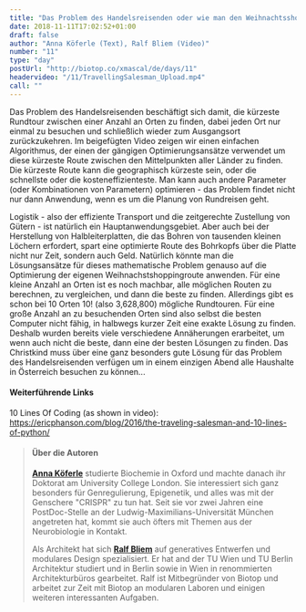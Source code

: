 ```yaml
---
title: "Das Problem des Handelsreisenden oder wie man den Weihnachtsshoppingtrip optimiert"
date: 2018-11-11T17:02:52+01:00
draft: false
author: "Anna Köferle (Text), Ralf Bliem (Video)"
number: "11"
type: "day"
postUrl: "http://biotop.co/xmascal/de/days/11"
headervideo: "/11/TravellingSalesman_Upload.mp4"
call: ""
---
```

Das Problem des Handelsreisenden beschäftigt sich damit, die kürzeste Rundtour zwischen einer Anzahl an Orten zu finden, dabei jeden Ort nur einmal zu besuchen und schließlich wieder zum Ausgangsort zurückzukehren. Im beigefügten Video zeigen wir einen einfachen Algorithmus, der einen der gängigen Optimierungsansätze verwendet um diese kürzeste Route zwischen den Mittelpunkten aller Länder zu finden. Die kürzeste Route kann die geographisch kürzeste sein, oder die schnellste oder die kosteneffizienteste. Man kann auch andere Parameter (oder Kombinationen von Parametern) optimieren - das Problem findet nicht nur dann Anwendung, wenn es um die Planung von Rundreisen geht.

Logistik - also der effiziente Transport und die zeitgerechte Zustellung von Gütern - ist natürlich ein Hauptanwendungsgebiet. Aber auch bei der Herstellung von Halbleiterplatten, die das Bohren von tausenden kleinen Löchern erfordert, spart eine optimierte Route des Bohrkopfs über die Platte nicht nur Zeit, sondern auch Geld. Natürlich könnte man die Lösungsansätze für dieses mathematische Problem genauso auf die Optimierung der eigenen Weihnachstshoppingroute anwenden. Für eine kleine Anzahl an Orten ist es noch machbar, alle möglichen Routen zu berechnen, zu vergleichen, und dann die beste zu finden. Allerdings gibt es schon bei 10 Orten 10! (also 3,628,800) mögliche Rundtouren. Für eine große Anzahl an zu besuchenden Orten sind also selbst die besten Computer nicht fähig, in halbwegs kurzer Zeit eine exakte Lösung zu finden. Deshalb wurden bereits viele verschiedene Annäherungen erarbeitet, um wenn auch nicht die beste, dann eine der besten Lösungen zu finden. Das Christkind muss über eine ganz besonders gute Lösung für das Problem des Handelsreisenden verfügen um in einem einzigen Abend alle Haushalte in Österreich besuchen zu können...

#### Weiterführende Links
10 Lines Of Coding (as shown in video): https://ericphanson.com/blog/2016/the-traveling-salesman-and-10-lines-of-python/

> #### Über die Autoren
>**[Anna Köferle](http://biotop.co/de/person/anna-koeferle/)** studierte Biochemie in Oxford und machte danach ihr Doktorat am University College London. Sie interessiert sich ganz besonders für Genregulierung, Epigenetik, und alles was mit der Genschere "CRISPR" zu tun hat. Seit sie vor zwei Jahren eine PostDoc-Stelle an der Ludwig-Maximilians-Universität München angetreten hat, kommt sie auch öfters mit Themen aus der Neurobiologie in Kontakt.
>
> Als Architekt hat sich **[Ralf Bliem](http://biotop.co/en/person/ralf-bliem/)** auf generatives Entwerfen und modulares Design spezialisiert. Er hat and der TU Wien und TU Berlin Architektur studiert und in Berlin sowie in Wien in renommierten Architekturbüros gearbeitet. Ralf ist Mitbegründer von Biotop und arbeitet zur Zeit mit Biotop an modularen Laboren und einigen weiteren interessanten Aufgaben.

<!--more-->
